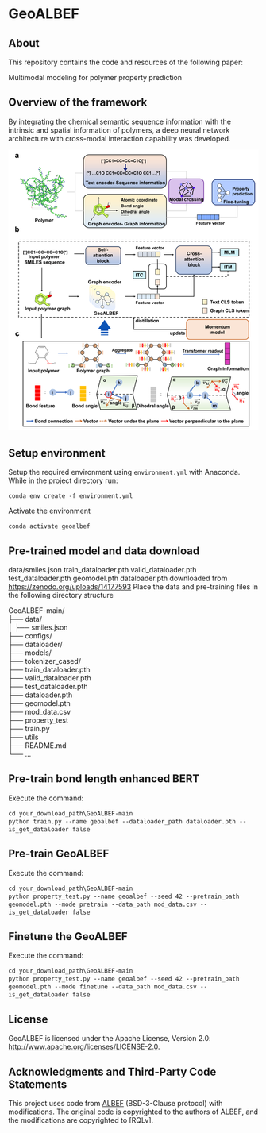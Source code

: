 # GeoALBEF
## About
This repository contains the code and resources of the following paper:

Multimodal modeling for polymer property prediction

## Overview of the framework
By integrating the chemical semantic sequence information with the intrinsic and spatial information of polymers, a deep neural network architecture with cross-modal interaction capability was developed. 

<p align="center">
<img  src="toc.png"> 
</p>

## **Setup environment**
Setup the required environment using `environment.yml` with Anaconda. While in the project directory run:

    conda env create -f environment.yml

Activate the environment

    conda activate geoalbef

## **Pre-trained model and data download**
data/smiles.json train_dataloader.pth valid_dataloader.pth test_dataloader.pth geomodel.pth dataloader.pth downloaded from https://zenodo.org/uploads/14177593
Place the data and pre-training files in the following directory structure

GeoALBEF-main/  
├── data/  
│ ├── smiles.json   
├── configs/     
├── dataloader/  
├── models/  
├── tokenizer_cased/    
├── train_dataloader.pth    
├── valid_dataloader.pth    
├── test_dataloader.pth  
├── dataloader.pth  
├── geomodel.pth    
├── mod_data.csv    
├── property_test   
├── train.py    
├── utils   
├── README.md  
└── ...              

## **Pre-train bond length enhanced BERT**

Execute the command:

    cd your_download_path\GeoALBEF-main
    python train.py --name geoalbef --dataloader_path dataloader.pth --is_get_dataloader false

## **Pre-train GeoALBEF**

Execute the command:

    cd your_download_path\GeoALBEF-main
    python property_test.py --name geoalbef --seed 42 --pretrain_path geomodel.pth --mode pretrain --data_path mod_data.csv --is_get_dataloader false

## **Finetune the GeoALBEF**

Execute the command:

    cd your_download_path\GeoALBEF-main
    python property_test.py --name geoalbef --seed 42 --pretrain_path geomodel.pth --mode finetune --data_path mod_data.csv --is_get_dataloader false

## License
GeoALBEF is licensed under the Apache License, Version 2.0: http://www.apache.org/licenses/LICENSE-2.0.

## Acknowledgments and Third-Party Code Statements
This project uses code from [ALBEF](https://github.com/salesforce/ALBEF?tab=BSD-3-Clause-1-ov-file) (BSD-3-Clause protocol) with modifications.
The original code is copyrighted to the authors of ALBEF, and the modifications are copyrighted to [RQLv].